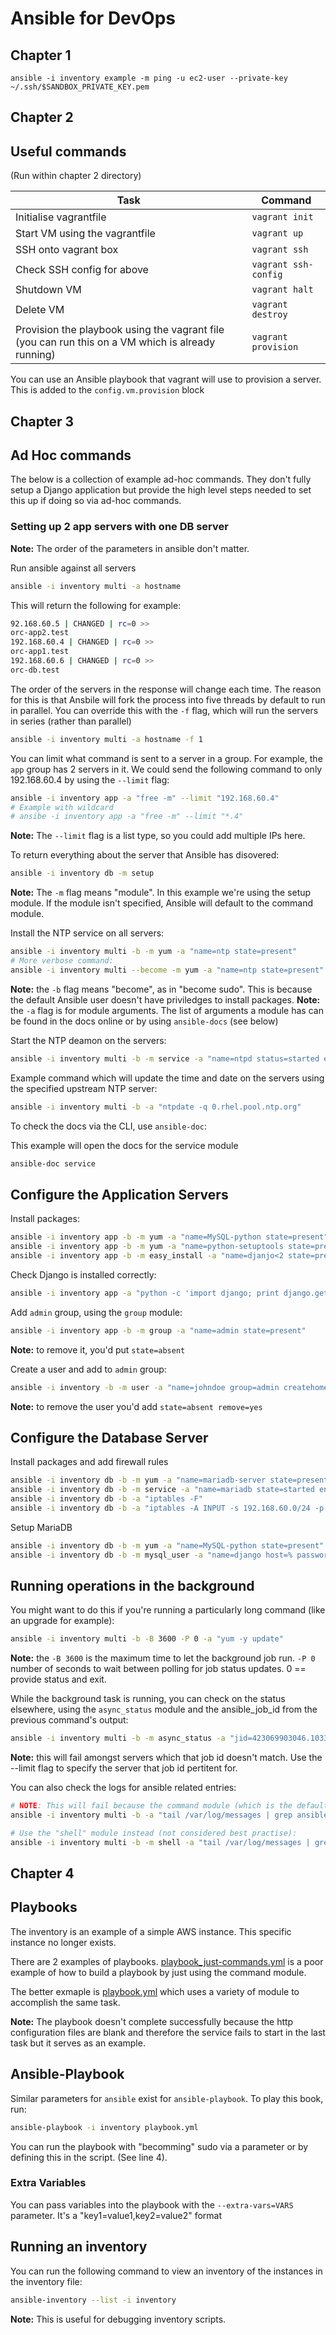 # Ansible for DevOps

## Chapter 1

`ansible -i inventory example -m ping -u ec2-user --private-key ~/.ssh/$SANDBOX_PRIVATE_KEY.pem`

## Chapter 2

## Useful commands

(Run within chapter 2 directory)

|Task|Command|
|---|---|
|Initialise vagrantfile|`vagrant init`|
|Start VM using the vagrantfile|`vagrant up`|
|SSH onto vagrant box|`vagrant ssh`|
|Check SSH config for above|`vagrant ssh-config`|
|Shutdown VM|`vagrant halt`|
|Delete VM|`vagrant destroy`|
|Provision the playbook using the vagrant file (you can run this on a VM which is already running)|`vagrant provision`|

You can use an Ansible playbook that vagrant will use to provision a server. This is added to the `config.vm.provision` block

## Chapter 3

## Ad Hoc commands

The below is a collection of example ad-hoc commands. They don't fully setup a Django application but provide the high level steps needed to set this up if doing so via ad-hoc commands.

### Setting up 2 app servers with one DB server

**Note:** The order of the parameters in ansible don't matter.

Run ansible against all servers 

```bash
ansible -i inventory multi -a hostname
```

This will return the following for example:

```bash
92.168.60.5 | CHANGED | rc=0 >>
orc-app2.test
192.168.60.4 | CHANGED | rc=0 >>
orc-app1.test
192.168.60.6 | CHANGED | rc=0 >>
orc-db.test
```

The order of the servers in the response will change each time. The reason for this is that Ansbile will fork the process into five threads by default to run in parallel. You can override this with the `-f` flag, which will run the servers in series (rather than parallel) 

```bash
ansible -i inventory multi -a hostname -f 1
```

You can limit what command is sent to a server in a group. For example, the `app` group has 2 servers in it. We could send the following command to only 192.168.60.4 by using the `--limit` flag:

```bash
ansible -i inventory app -a "free -m" --limit "192.168.60.4"
# Example with wildcard
# ansibe -i inventory app -a "free -m" --limit "*.4"
```

**Note:** The `--limit` flag is a list type, so you could add multiple IPs here.

To return everything about the server that Ansible has disovered: 

```bash
ansible -i inventory db -m setup
```

**Note:** The `-m` flag means "module". In this example we're using the setup module. If the module isn't specified, Ansible will default to the command module.

Install the NTP service on all servers:

```bash
ansible -i inventory multi -b -m yum -a "name=ntp state=present"
# More verbose command:
ansible -i inventory multi --become -m yum -a "name=ntp state=present"
```

**Note:** the `-b` flag means "become", as in "become sudo". This is because the default Ansible user doesn't have priviledges to install packages.
**Note:** the `-a` flag is for module arguments. The list of arguments a module has can be found in the docs online or by using `ansible-docs` (see below)

Start the NTP deamon on the servers:

```bash
ansible -i inventory multi -b -m service -a "name=ntpd status=started enabled=yes"
```

Example command which will update the time and date on the servers using the specified upstream NTP server:

```bash
ansible -i inventory multi -b -a "ntpdate -q 0.rhel.pool.ntp.org"
```

To check the docs via the CLI, use `ansible-doc`:

This example will open the docs for the service module

```bash
ansible-doc service
```

## Configure the Application Servers

Install packages:

```bash
ansible -i inventory app -b -m yum -a "name=MySQL-python state=present"
ansible -i inventory app -b -m yum -a "name=python-setuptools state=present"
ansible -i inventory app -b -m easy_install -a "name=djanjo<2 state=present"
```

Check Django is installed correctly:

```bash
ansible -i inventory app -a "python -c 'import django; print django.get_version()'"
```

Add `admin` group, using the `group` module:

```bash
ansible -i inventory app -b -m group -a "name=admin state=present"
```

**Note:** to remove it, you'd put `state=absent`

Create a user and add to `admin` group:

```bash
ansible -i inventory -b -m user -a "name=johndoe group=admin createhome=yes generate_ssh_keys=yes"
```

**Note:** to remove the user you'd add `state=absent remove=yes`

## Configure the Database Server

Install packages and add firewall rules

```bash
ansible -i inventory db -b -m yum -a "name=mariadb-server state=present"
ansible -i inventory db -b -m service -a "name=mariadb state=started enabled=yes"
ansible -i inventory db -b -a "iptables -F"
ansible -i inventory db -b -a "iptables -A INPUT -s 192.168.60.0/24 -p tcp -m tcp --dport 3306 -j ACCEPT"
```

Setup MariaDB

```bash
ansible -i inventory db -b -m yum -a "name=MySQL-python state=present"
ansible -i inventory db -b -m mysql_user -a "name=django host=% password=12345 priv=*.*:ALL state=present"
```

## Running operations in the background

You might want to do this if you're running a particularly long command (like an upgrade for example):

```bash
ansible -i inventory multi -b -B 3600 -P 0 -a "yum -y update"
```

**Note:** the `-B 3600` is the maximum time to let the background job run. `-P 0` number of seconds to wait between polling for job status updates. 0 == provide status and exit. 

While the background task is running, you can check on the status elsewhere, using the `async_status` module and the ansible_job_id from the previous command's output:

```bash
ansible -i inventory multi -b -m async_status -a "jid=423069903046.10330"
```

**Note:** this will fail amongst servers which that job id doesn't match. Use the --limit flag to specify the server that job id pertitent for.

You can also check the logs for ansible related entries:

```bash
# NOTE: This will fail because the command module (which is the default module) doesn't handle pipes and redirection
ansible -i inventory multi -b -a "tail /var/log/messages | grep ansible-command | wc -l"

# Use the "shell" module instead (not considered best practise):
ansible -i inventory multi -b -m shell -a "tail /var/log/messages | grep ansible-command | wc -l"
```

## Chapter 4

## Playbooks 

The inventory is an example of a simple AWS instance. This specific instance no longer exists.

There are 2 examples of playbooks. [playbook_just-commands.yml](./chapter4/playbook_just-commands.yml) is a poor example of how to build a playbook by just using the command module. 

The better exmaple is [playbook.yml](./chapter4/playbook.yml) which uses a variety of module to accomplish the same task.

**Note:** The playbook doesn't complete successfully because the http configuration files are blank and therefore the service fails to start in the last task but it serves as an example.

## Ansible-Playbook

Similar parameters for `ansible` exist for `ansible-playbook`. To play this book, run:

```bash
ansible-playbook -i inventory playbook.yml
```

You can run the playbook with "becomming" sudo via a parameter or by defining this in the script. (See line 4).

### Extra Variables

You can pass variables into the playbook with the `--extra-vars=VARS` parameter. It's a "key1=value1,key2=value2" format

## Running an inventory

You can run the following command to view an inventory of the instances in the inventory file:

```bash
ansible-inventory --list -i inventory
```

**Note:** This is useful for debugging inventory scripts.
